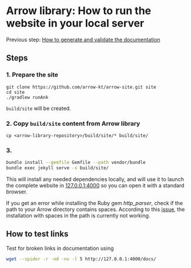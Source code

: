 # Arrow library: How to run the website in your local server

Previous step: [How to generate and validate the documentation](how-to-generate-and-validate-documentation.md)

## Steps

### 1. Prepare the site

```
git clone https://github.com/arrow-kt/arrow-site.git site
cd site
./gradlew runAnk
```

`build/site` will be created.

### 2. Copy `build/site` content from Arrow library

```
cp <arrow-library-repository>/build/site/* build/site/
```

### 3. 

```bash
bundle install --gemfile Gemfile --path vendor/bundle
bundle exec jekyll serve -s build/site/
```

This will install any needed dependencies locally, and will use it to launch the complete website in [127.0.0.1:4000](http://127.0.0.1:4000) so you can open it with a standard browser.

If you get an error while installing the Ruby gem _http_parser_, check if the path to your Arrow directory contains spaces. According to this [issue](https://github.com/tmm1/http_parser.rb/issues/47), the installation with spaces in the path is currently not working.

## How to test links

Test for broken links in documentation using

```sh
wget --spider -r -nd -nv -l 5 http://127.0.0.1:4000/docs/
```
